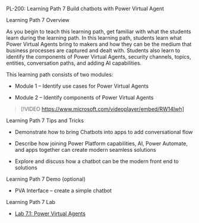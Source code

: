 
PL-200: Learning Path 7 Build chatbots with Power Virtual Agent 

Learning Path 7 Overview 

As you begin to teach this learning path, get familiar with what the students learn during the learning path. In this learning path, students learn what Power Virtual Agents bring to makers and how they can be the medium that business processes are captured and dealt with. Students also learn to identify the components of Power Virtual Agents, security channels, topics, entities, conversation paths, and adding AI capabilities.  

This learning path consists of two modules: 

- Module 1 – Identify use cases for Power Virtual Agents 

- Module 2 – Identify components of Power Virtual Agents 

> [!VIDEO https://www.microsoft.com/videoplayer/embed/RW14Iwh] 

Learning Path 7 Tips and Tricks 

- Demonstrate how to bring Chatbots into apps to add conversational flow  

- Describe how joining Power Platform capabilities, AI, Power Automate, and apps together can create modern seamless solutions 

- Explore and discuss how a chatbot can be the modern front end to solutions 

Learning Path 7 Demo (optional) 

- PVA Interface – create a simple chatbot 

Learning Path 7 Lab 

- [Lab 7.1: Power Virtual Agents ](https://microsoftlearning.github.io/PL-200-Power-Platform-Functional-Consultant/Instructions/Labs/LAB%5BPL-200%5D_M07L01_PVA.html) 